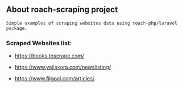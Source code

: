 ## About roach-scraping project

    Simple examples of scraping websites data using roach-php/laravel package.

### Scraped Websites list:

- https://books.toscrape.com/ 

- https://www.yallakora.com/newslisting/

- https://www.filgoal.com/articles/
